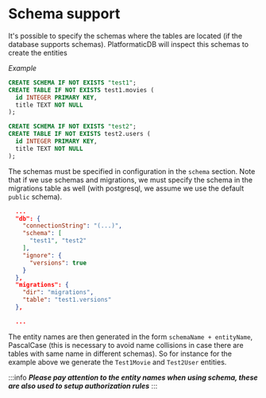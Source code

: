 # Schema support

It's possible to specify the schemas where the tables are located (if the database supports schemas).
PlatformaticDB will inspect this schemas to create the entities 

_Example_

```sql
CREATE SCHEMA IF NOT EXISTS "test1";
CREATE TABLE IF NOT EXISTS test1.movies (
  id INTEGER PRIMARY KEY,
  title TEXT NOT NULL
);

CREATE SCHEMA IF NOT EXISTS "test2";
CREATE TABLE IF NOT EXISTS test2.users (
  id INTEGER PRIMARY KEY,
  title TEXT NOT NULL
);
```

The schemas must be specified in configuration in the `schema` section.
Note that if we use schemas and migrations, we must specify the schema in the migrations table as well 
(with postgresql, we assume we use the default `public` schema).

```json
  ...
  "db": {
    "connectionString": "(...)",
    "schema": [
      "test1", "test2"
    ],
    "ignore": {
      "versions": true
    }
  },
  "migrations": {
    "dir": "migrations",
    "table": "test1.versions"
  },

  ...
```

The entity names are then generated in the form `schemaName + entityName`, PascalCase (this is necessary to avoid name collisions in case there are tables with same name in different schemas).
So for instance for the example above we generate the `Test1Movie` and `Test2User` entities.

:::info
***Please pay attention to the entity names when using schema, these are also used to setup authorization rules***
:::
